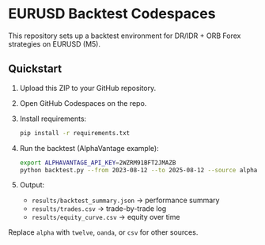 # EURUSD Backtest Codespaces

This repository sets up a backtest environment for DR/IDR + ORB Forex strategies on EURUSD (M5).


## Quickstart

1. Upload this ZIP to your GitHub repository.
2. Open GitHub Codespaces on the repo.
3. Install requirements:

   ```bash
   pip install -r requirements.txt
   ```

4. Run the backtest (AlphaVantage example):

   ```bash
   export ALPHAVANTAGE_API_KEY=2WZRM91BFT2JMAZB
   python backtest.py --from 2023-08-12 --to 2025-08-12 --source alpha
   ```

5. Output:
   - `results/backtest_summary.json` → performance summary
   - `results/trades.csv` → trade-by-trade log
   - `results/equity_curve.csv` → equity over time

Replace `alpha` with `twelve`, `oanda`, or `csv` for other sources.
